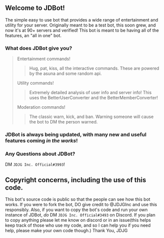 ## Welcome to JDBot!

The simple easy to use bot that provides a wide range of entertainment and utility for your server.
Originally meant to be a test bot, this soon grew, and now it's at 90+ servers and verified!
This bot is meant to be having all of the features, an "all in one" bot.

### What does JDBot give you?

> Entertainment commands!
> 
> > Hug, pat, kiss, all the interactive commands.
> > These are powered by the asuna and some random api. 
> 
> Utility commands!
> 
> > Extremely detailed analysis of user info and server info!
> > This uses the BetterUserConverter and the BetterMemberConverter!
> 
> Moderation commands!
> 
> > The classic warn, kick, and ban.
> > Warning someone will cause the bot to DM the person warned.
> 
 
### JDBot is always being updated, with many new and useful features coming *in the works*!

### Any Questions about JDBot?

DM `JDJG Inc. Official#3993`!

## Copyright concerns, including the use of this code.

This bot's source code is public so that the people can see how this bot works. 
If you were to fork the bot, DO give credit to @JDJGInc and use this responsibly.
Also, if you want to copy the bot's code and run your own instance of JDBot, *do* DM `JDJG Inc. Official#3493` on Discord.
If you plan to copy anything please let me know on discord or in an issue(this helps keep track of those who use my code, and so I can help you if you need help, please make your own code though.)
Thank You,
JDJG